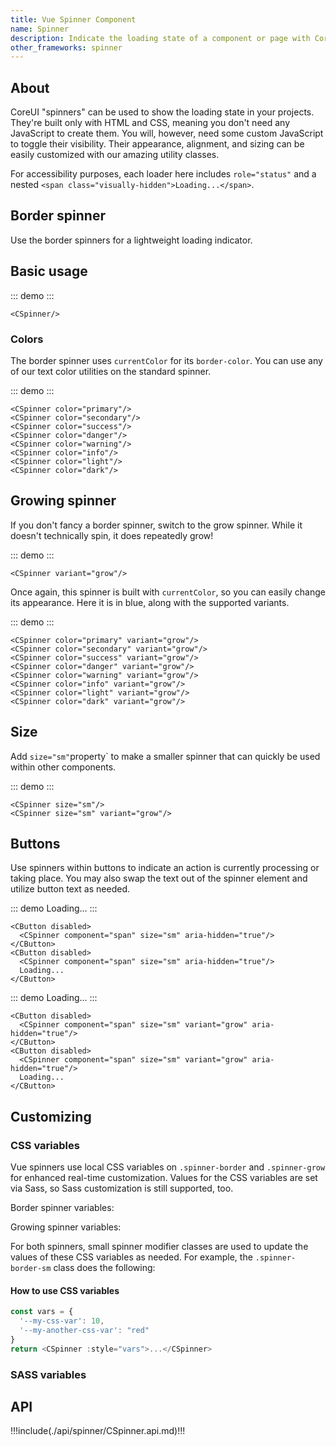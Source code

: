 ```yaml
---
title: Vue Spinner Component
name: Spinner
description: Indicate the loading state of a component or page with CoreUI spinners, built entirely with HTML, CSS, and no JavaScript.
other_frameworks: spinner
---
```


## About

CoreUI "spinners" can be used to show the loading state in your projects. They're built only with HTML and CSS, meaning you don't need any JavaScript to create them. You will, however, need some custom JavaScript to toggle their visibility. Their appearance, alignment, and sizing can be easily customized with our amazing utility classes.

For accessibility purposes, each loader here includes `role="status"` and a nested `<span class="visually-hidden">Loading...</span>`.

## Border spinner

Use the border spinners for a lightweight loading indicator.

## Basic usage

::: demo
<CSpinner/>
:::
```vue
<CSpinner/>
```

### Colors

The border spinner uses `currentColor` for its `border-color`. You can use any of our text color utilities on the standard spinner.

::: demo
<CSpinner color="primary"/>
<CSpinner color="secondary"/>
<CSpinner color="success"/>
<CSpinner color="danger"/>
<CSpinner color="warning"/>
<CSpinner color="info"/>
<CSpinner color="light"/>
<CSpinner color="dark"/>
:::
```vue
<CSpinner color="primary"/>
<CSpinner color="secondary"/>
<CSpinner color="success"/>
<CSpinner color="danger"/>
<CSpinner color="warning"/>
<CSpinner color="info"/>
<CSpinner color="light"/>
<CSpinner color="dark"/>
```

## Growing spinner

If you don't fancy a border spinner, switch to the grow spinner. While it doesn't technically spin, it does repeatedly grow!

::: demo
<CSpinner variant="grow"/>
:::
```vue
<CSpinner variant="grow"/>
```

Once again, this spinner is built with `currentColor`, so you can easily change its appearance. Here it is in blue, along with the supported variants.

::: demo
<CSpinner color="primary" variant="grow"/>
<CSpinner color="secondary" variant="grow"/>
<CSpinner color="success" variant="grow"/>
<CSpinner color="danger" variant="grow"/>
<CSpinner color="warning" variant="grow"/>
<CSpinner color="info" variant="grow"/>
<CSpinner color="light" variant="grow"/>
<CSpinner color="dark" variant="grow"/>
:::
```vue
<CSpinner color="primary" variant="grow"/>
<CSpinner color="secondary" variant="grow"/>
<CSpinner color="success" variant="grow"/>
<CSpinner color="danger" variant="grow"/>
<CSpinner color="warning" variant="grow"/>
<CSpinner color="info" variant="grow"/>
<CSpinner color="light" variant="grow"/>
<CSpinner color="dark" variant="grow"/>
```

## Size

Add `size="sm"`property` to make a smaller spinner that can quickly be used within other components.

::: demo
<CSpinner size="sm"/>
<CSpinner size="sm" variant="grow"/>
:::
```vue
<CSpinner size="sm"/>
<CSpinner size="sm" variant="grow"/>
```

## Buttons

Use spinners within buttons to indicate an action is currently processing or taking place. You may also swap the text out of the spinner element and utilize button text as needed.

::: demo
<CButton disabled>
  <CSpinner component="span" size="sm" aria-hidden="true"/>
</CButton>
<CButton disabled>
  <CSpinner component="span" size="sm" aria-hidden="true"/>
  Loading...
</CButton>
:::
```vue
<CButton disabled>
  <CSpinner component="span" size="sm" aria-hidden="true"/>
</CButton>
<CButton disabled>
  <CSpinner component="span" size="sm" aria-hidden="true"/>
  Loading...
</CButton>
```

::: demo
<CButton disabled>
  <CSpinner component="span" size="sm" variant="grow" aria-hidden="true"/>
</CButton>
<CButton disabled>
  <CSpinner component="span" size="sm" variant="grow" aria-hidden="true"/>
  Loading...
</CButton>
:::
```vue
<CButton disabled>
  <CSpinner component="span" size="sm" variant="grow" aria-hidden="true"/>
</CButton>
<CButton disabled>
  <CSpinner component="span" size="sm" variant="grow" aria-hidden="true"/>
  Loading...
</CButton>
```

## Customizing

### CSS variables

Vue spinners use local CSS variables on `.spinner-border` and `.spinner-grow` for enhanced real-time customization. Values for the CSS variables are set via Sass, so Sass customization is still supported, too.

Border spinner variables:

<ScssDocs file="_spinners.scss" capture="spinner-border-css-vars"/>

Growing spinner variables:

<ScssDocs file="_spinners.scss" capture="spinner-grow-css-vars"/>

For both spinners, small spinner modifier classes are used to update the values of these CSS variables as needed. For example, the `.spinner-border-sm` class does the following:

<ScssDocs file="_spinners.scss" capture="spinner-border-sm-css-vars"/>

#### How to use CSS variables

```js
const vars = { 
  '--my-css-var': 10,
  '--my-another-css-var': "red" 
}
return <CSpinner :style="vars">...</CSpinner>
```

### SASS variables

<ScssDocs file="_variables.scss" capture="spinner-variables"/>

## API

!!!include(./api/spinner/CSpinner.api.md)!!!
